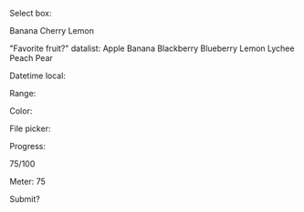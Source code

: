 Select box:

Banana Cherry Lemon

"Favorite fruit?" datalist: Apple Banana Blackberry Blueberry Lemon Lychee Peach Pear

Datetime local:

Range:

Color:

File picker:

Progress:

75/100

Meter: 75

Submit?
